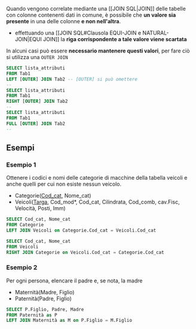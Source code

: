 Quando vengono correlate mediante una [[JOIN SQL|JOIN]] delle tabelle con colonne contenenti dati in comune, è possibile che **un valore sia presente** in una delle colonne **e non nell'altra**.
- effettuando una [[JOIN SQL#Clausola EQUI-JOIN e NATURAL-JOIN|EQUI JOIN]] la **riga corrispondente a tale valore viene scartata**

In alcuni casi può essere **necessario mantenere questi valori**, per fare ciò si utilizza una `OUTER JOIN`

```sql
SELECT lista_attributi  
FROM Tab1 
LEFT [OUTER] JOIN Tab2 -- [OUTER] si può omettere
--
SELECT lista_attributi  
FROM Tab1 
RIGHT [OUTER] JOIN Tab2 
--
SELECT lista_attributi  
FROM Tab1 
FULL [OUTER] JOIN Tab2 
--
```

## Esempi
### Esempio 1
Ottenere i codici e nomi delle categorie di macchine della tabella veicoli e anche quelli per cui non esiste nessun veicolo.
- Categorie(<u>Cod_cat</u>, Nome_cat)
- Veicoli(<u>Targa</u>, Cod_mod\*, Cod_cat, Cilindrata, Cod_comb, cav.Fisc, Velocità, Posti, Imm)

```sql
SELECT Cod_cat, Nome_cat
FROM Categorie
LEFT JOIN Veicoli on Categorie.Cod_cat = Veicoli.Cod_cat
```

```sql
SELECT Cod_cat, Nome_cat
FROM Veicoli
RIGHT JOIN Categorie on Veicoli.Cod_cat = Categorie.Cod_cat
```

### Esempio 2
Per ogni persona, elencare il padre e, se nota, la madre
- Maternità(Madre, Figlio)
- Paternità(Padre, Figlio)

```sql
SELECT P.Figlio, Padre, Madre
FROM Paternità as P
LEFT JOIN Maternità as M on P.Figlio = M.Figlio
```

